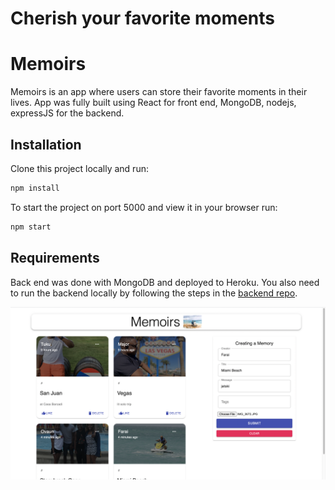 # Cherish your favorite moments

# Memoirs

Memoirs is an app where users can store their favorite moments in their lives. App was fully built using  React for front end, MongoDB, nodejs, expressJS for the backend.

## Installation

Clone this project locally and run:

```bash
npm install
```

To start the project on port 5000 and view it in your browser run:

```bash
npm start
```

## Requirements

Back end was done with MongoDB and deployed to Heroku. You also need to run the backend locally by following the steps in the [backend repo](https://github.com/FaraiMajor/memoirs-backend).

<img src = "https://github.com/FaraiMajor/memoirs/blob/main/src/images/memories.png" width = "750" />
